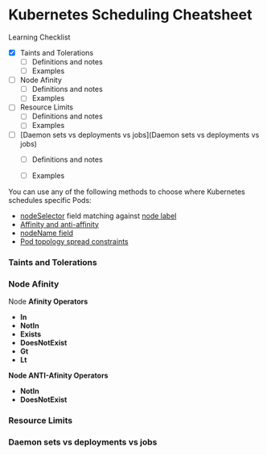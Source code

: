 # Kubernetes Scheduling Cheatsheet

Learning Checklist
- [x] Taints and Tolerations
  -  [ ] Definitions and notes
  -  [ ] Examples
- [ ] Node Afinity
  -  [ ] Definitions and notes
  -  [ ] Examples
- [ ] Resource Limits
  -  [ ] Definitions and notes
  -  [ ] Examples
- [ ] [Daemon sets vs deployments vs jobs](Daemon sets vs deployments vs jobs)
  -  [ ] Definitions and notes
  -  [ ] Examples





You can use any of the following methods to choose where Kubernetes schedules specific Pods:
- [nodeSelector](https://kubernetes.io/docs/concepts/scheduling-eviction/assign-pod-node/#nodeselector) field matching against [node label](https://kubernetes.io/docs/concepts/scheduling-eviction/assign-pod-node/#built-in-node-labels)
- [Affinity and anti-affinity](https://kubernetes.io/docs/concepts/scheduling-eviction/assign-pod-node/#affinity-and-anti-affinity)
- [nodeName field](https://kubernetes.io/docs/concepts/scheduling-eviction/assign-pod-node/#nodename)
- [Pod topology spread constraints](https://kubernetes.io/docs/concepts/scheduling-eviction/assign-pod-node/#pod-topology-spread-constraints)


### Taints and Tolerations


### Node Afinity

Node <b>Afinity<b> Operators
- In
- NotIn
- Exists
- DoesNotExist 
- Gt
- Lt

Node <b>ANTI-Afinity<b> Operators
- NotIn
- DoesNotExist

### Resource Limits


### Daemon sets vs deployments vs jobs
